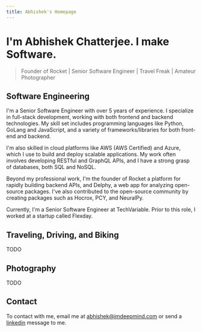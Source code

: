 ```yaml
---
title: Abhishek's Homepage
---
```


# I'm Abhishek Chatterjee. I make Software.

> Founder of Rocket | Senior Software Engineer | Travel Freak | Amateur Photographer

## Software Engineering

I'm a Senior Software Engineer with over 5 years of experience. I specialize in full-stack development, working with both frontend and backend technologies. My skill set includes programming languages like Python, GoLang and JavaScript, and a variety of frameworks/libraries for both front-end and backend.

I'm also skilled in cloud platforms like AWS (AWS Certified) and Azure, which I use to build and deploy scalable applications. My work often involves developing RESTful and GraphQL APIs, and I have a strong grasp of databases, both SQL and NoSQL.

Beyond my professional work, I'm the founder of Rocket a platform for rapidly building backend APIs, and Delphy, a web app for analyzing open-source packages. I've also contributed to the open-source community by creating packages such as Hocrox, PCY, and NeuralPy.

Currently, I'm a Senior Software Engineer at TechVariable. Prior to this role, I worked at a startup called Flexday.

## Traveling, Driving, and Biking

TODO

## Photography

TODO

## Contact

To contact with me, email me at [abhishek@imdeepmind.com](mailto:abhishek@imdeepmind.com) or send a [linkedin](https://linkedin.com/in/imdeepmind) message to me.